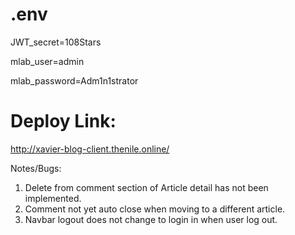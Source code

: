 # .env
JWT_secret=108Stars

mlab_user=admin

mlab_password=Adm1n1strator

# Deploy Link:
http://xavier-blog-client.thenile.online/

Notes/Bugs:
1. Delete from comment section of Article detail has not been implemented.
2. Comment not yet auto close when moving to a different article.
3. Navbar logout does not change to login in when user log out.